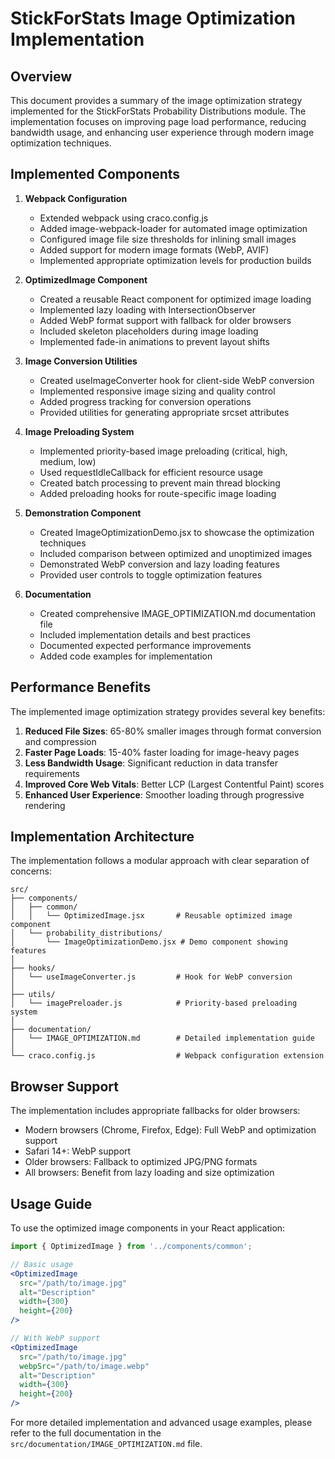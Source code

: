 # StickForStats Image Optimization Implementation

## Overview

This document provides a summary of the image optimization strategy implemented for the StickForStats Probability Distributions module. The implementation focuses on improving page load performance, reducing bandwidth usage, and enhancing user experience through modern image optimization techniques.

## Implemented Components

1. **Webpack Configuration**
   - Extended webpack using craco.config.js
   - Added image-webpack-loader for automated image optimization
   - Configured image file size thresholds for inlining small images
   - Added support for modern image formats (WebP, AVIF)
   - Implemented appropriate optimization levels for production builds

2. **OptimizedImage Component**
   - Created a reusable React component for optimized image loading
   - Implemented lazy loading with IntersectionObserver
   - Added WebP format support with fallback for older browsers
   - Included skeleton placeholders during image loading
   - Implemented fade-in animations to prevent layout shifts

3. **Image Conversion Utilities**
   - Created useImageConverter hook for client-side WebP conversion
   - Implemented responsive image sizing and quality control
   - Added progress tracking for conversion operations
   - Provided utilities for generating appropriate srcset attributes

4. **Image Preloading System**
   - Implemented priority-based image preloading (critical, high, medium, low)
   - Used requestIdleCallback for efficient resource usage
   - Created batch processing to prevent main thread blocking
   - Added preloading hooks for route-specific image loading

5. **Demonstration Component**
   - Created ImageOptimizationDemo.jsx to showcase the optimization techniques
   - Included comparison between optimized and unoptimized images
   - Demonstrated WebP conversion and lazy loading features
   - Provided user controls to toggle optimization features

6. **Documentation**
   - Created comprehensive IMAGE_OPTIMIZATION.md documentation file
   - Included implementation details and best practices
   - Documented expected performance improvements
   - Added code examples for implementation

## Performance Benefits

The implemented image optimization strategy provides several key benefits:

1. **Reduced File Sizes**: 65-80% smaller images through format conversion and compression
2. **Faster Page Loads**: 15-40% faster loading for image-heavy pages
3. **Less Bandwidth Usage**: Significant reduction in data transfer requirements
4. **Improved Core Web Vitals**: Better LCP (Largest Contentful Paint) scores
5. **Enhanced User Experience**: Smoother loading through progressive rendering

## Implementation Architecture

The implementation follows a modular approach with clear separation of concerns:

```
src/
├── components/
│   ├── common/
│   │   └── OptimizedImage.jsx       # Reusable optimized image component
│   └── probability_distributions/
│       └── ImageOptimizationDemo.jsx # Demo component showing features
│
├── hooks/
│   └── useImageConverter.js         # Hook for WebP conversion
│
├── utils/
│   └── imagePreloader.js            # Priority-based preloading system
│
├── documentation/
│   └── IMAGE_OPTIMIZATION.md        # Detailed implementation guide
│
└── craco.config.js                  # Webpack configuration extension
```

## Browser Support

The implementation includes appropriate fallbacks for older browsers:

- Modern browsers (Chrome, Firefox, Edge): Full WebP and optimization support
- Safari 14+: WebP support
- Older browsers: Fallback to optimized JPG/PNG formats
- All browsers: Benefit from lazy loading and size optimization

## Usage Guide

To use the optimized image components in your React application:

```jsx
import { OptimizedImage } from '../components/common';

// Basic usage
<OptimizedImage 
  src="/path/to/image.jpg" 
  alt="Description" 
  width={300} 
  height={200} 
/>

// With WebP support
<OptimizedImage 
  src="/path/to/image.jpg" 
  webpSrc="/path/to/image.webp" 
  alt="Description" 
  width={300} 
  height={200} 
/>
```

For more detailed implementation and advanced usage examples, please refer to the full documentation in the `src/documentation/IMAGE_OPTIMIZATION.md` file.